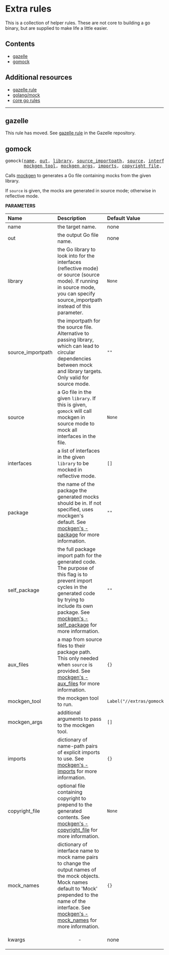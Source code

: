 <!-- Generated with Stardoc: http://skydoc.bazel.build -->


  [gazelle rule]: https://github.com/bazelbuild/bazel-gazelle#bazel-rule
  [golang/mock]: https://github.com/golang/mock
  [core go rules]: /docs/go/core/rules.md

# Extra rules

This is a collection of helper rules. These are not core to building a go binary, but are supplied
to make life a little easier.

## Contents
- [gazelle](#gazelle)
- [gomock](#gomock)

## Additional resources
- [gazelle rule]
- [golang/mock]
- [core go rules]

------------------------------------------------------------------------

gazelle
-------

This rule has moved. See [gazelle rule] in the Gazelle repository.



<a id="gomock"></a>

## gomock

<pre>
gomock(<a href="#gomock-name">name</a>, <a href="#gomock-out">out</a>, <a href="#gomock-library">library</a>, <a href="#gomock-source_importpath">source_importpath</a>, <a href="#gomock-source">source</a>, <a href="#gomock-interfaces">interfaces</a>, <a href="#gomock-package">package</a>, <a href="#gomock-self_package">self_package</a>, <a href="#gomock-aux_files">aux_files</a>,
       <a href="#gomock-mockgen_tool">mockgen_tool</a>, <a href="#gomock-mockgen_args">mockgen_args</a>, <a href="#gomock-imports">imports</a>, <a href="#gomock-copyright_file">copyright_file</a>, <a href="#gomock-mock_names">mock_names</a>, <a href="#gomock-kwargs">kwargs</a>)
</pre>

Calls [mockgen](https://github.com/golang/mock) to generates a Go file containing mocks from the given library.

If `source` is given, the mocks are generated in source mode; otherwise in reflective mode.


**PARAMETERS**


| Name  | Description | Default Value |
| :------------- | :------------- | :------------- |
| <a id="gomock-name"></a>name |  the target name.   |  none |
| <a id="gomock-out"></a>out |  the output Go file name.   |  none |
| <a id="gomock-library"></a>library |  the Go library to look into for the interfaces (reflective mode) or source (source mode). If running in source mode, you can specify source_importpath instead of this parameter.   |  <code>None</code> |
| <a id="gomock-source_importpath"></a>source_importpath |  the importpath for the source file. Alternative to passing library, which can lead to circular dependencies between mock and library targets. Only valid for source mode.   |  <code>""</code> |
| <a id="gomock-source"></a>source |  a Go file in the given <code>library</code>. If this is given, <code>gomock</code> will call mockgen in source mode to mock all interfaces in the file.   |  <code>None</code> |
| <a id="gomock-interfaces"></a>interfaces |  a list of interfaces in the given <code>library</code> to be mocked in reflective mode.   |  <code>[]</code> |
| <a id="gomock-package"></a>package |  the name of the package the generated mocks should be in. If not specified, uses mockgen's default. See [mockgen's -package](https://github.com/golang/mock#flags) for more information.   |  <code>""</code> |
| <a id="gomock-self_package"></a>self_package |  the full package import path for the generated code. The purpose of this flag is to prevent import cycles in the generated code by trying to include its own package. See [mockgen's -self_package](https://github.com/golang/mock#flags) for more information.   |  <code>""</code> |
| <a id="gomock-aux_files"></a>aux_files |  a map from source files to their package path. This only needed when <code>source</code> is provided. See [mockgen's -aux_files](https://github.com/golang/mock#flags) for more information.   |  <code>{}</code> |
| <a id="gomock-mockgen_tool"></a>mockgen_tool |  the mockgen tool to run.   |  <code>Label("//extras/gomock:mockgen")</code> |
| <a id="gomock-mockgen_args"></a>mockgen_args |  additional arguments to pass to the mockgen tool.   |  <code>[]</code> |
| <a id="gomock-imports"></a>imports |  dictionary of name-path pairs of explicit imports to use. See [mockgen's -imports](https://github.com/golang/mock#flags) for more information.   |  <code>{}</code> |
| <a id="gomock-copyright_file"></a>copyright_file |  optional file containing copyright to prepend to the generated contents. See [mockgen's -copyright_file](https://github.com/golang/mock#flags) for more information.   |  <code>None</code> |
| <a id="gomock-mock_names"></a>mock_names |  dictionary of interface name to mock name pairs to change the output names of the mock objects. Mock names default to 'Mock' prepended to the name of the interface. See [mockgen's -mock_names](https://github.com/golang/mock#flags) for more information.   |  <code>{}</code> |
| <a id="gomock-kwargs"></a>kwargs |  <p align="center"> - </p>   |  none |


